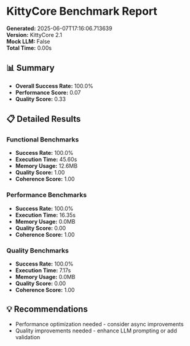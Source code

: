# KittyCore Benchmark Report

**Generated:** 2025-06-07T17:16:06.713639  
**Version:** KittyCore 2.1  
**Mock LLM:** False  
**Total Time:** 0.00s  

## 📊 Summary

- **Overall Success Rate:** 100.0%
- **Performance Score:** 0.07
- **Quality Score:** 0.33

## 📋 Detailed Results

### Functional Benchmarks

- **Success Rate:** 100.0%
- **Execution Time:** 45.60s
- **Memory Usage:** 12.6MB
- **Quality Score:** 1.00
- **Coherence Score:** 1.00

### Performance Benchmarks

- **Success Rate:** 100.0%
- **Execution Time:** 16.35s
- **Memory Usage:** 0.0MB
- **Quality Score:** 0.00
- **Coherence Score:** 1.00

### Quality Benchmarks

- **Success Rate:** 100.0%
- **Execution Time:** 7.17s
- **Memory Usage:** 0.0MB
- **Quality Score:** 0.00
- **Coherence Score:** 1.00

## 💡 Recommendations

- Performance optimization needed - consider async improvements
- Quality improvements needed - enhance LLM prompting or add validation
